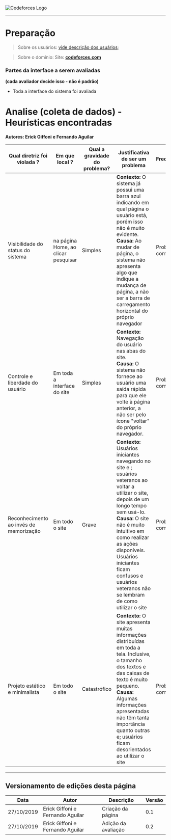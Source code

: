 <span style="margin-left: 0%;">![Codeforces Logo](../../../images/codeforces.png)</span>

***
# Preparação

> Sobre os usuários: 
[vide descrição dos usuários](../../../../contexto_de_uso/analise_de_usuario/#perfil-do-usuario-do-codeforces);

> Sobre o domínio:
Site: [**codeforces.com**](http://codeforces.com)


### Partes da interface a serem avaliadas 
__(cada avaliador decide isso - não é padrão)__
- Toda a interface do sistema foi avaliada

# Analise (coleta de dados) - Heurísticas encontradas

**Autores: Erick Giffoni e Fernando Aguilar**

| Qual diretriz foi violada ? | Em que local ? | Qual a gravidade do problema? | Justificativa de ser um problema| Frequência | Impacto | Persistência | Página avaliada | Ideias de solucoes | 
|-----|-----|-----|-----|-----|-----|-----|-----|-----|
| Visibilidade do status do sistema | na página Home, ao clicar pesquisar | Simples | **Contexto:** O sistema já possui uma barra azul indicando em qual página o usuário está, porém isso não é muito evidente. </br>**Causa:** Ao mudar de página, o sistema não apresenta algo que indique a mudança de página, a não ser a barra de carregamento horizontal do próprio navegador | Problema comum | O usuário consegue superar o problema com certa rapidez | Ocorre várias vezes | Home | O sistema pode apresentar um círculo rodando para indicar o carregamento de uma nova página |
| Controle e liberdade do usuário | Em toda a interface do site | Simples | **Contexto:** Navegação do usuário nas abas do site.</br>**Causa:** O sistema não fornece ao usuário uma saída rápida para que ele volte à página anterior, a não ser pelo ícone "voltar" do próprio navegador. | Problema comum | O usuário consegue superar o problema com certa rapidez | Ocorre várias vezes | Todas | Adicionar uma seta no topo esquerdo de cada página para que o usuário possa voltar com mais facilidade|
| Reconhecimento ao invés de memorização | Em todo o site | Grave | **Contexto:** Usuários iniciantes navegando no site e ; usuários veteranos ao voltar a utilizar o site, depois de um longo tempo sem usá-lo.</br>**Causa:** O site não é muito intuitivo em como realizar as ações disponíveis. Usuários iniciantes ficam confusos e usuários veteranos não se lembram de como utilizar o site | Problema comum | O problema é difícil de ser superado | Ocorre várias vezes | Todas | Mostrar, em cada ação/aba do site, uma interrogação. Esta, ao ser selecionada, abre um pop-up explicativo daquela funcionalidade |
| Projeto estético e minimalista | Em todo o site | Catastrófico | **Contexto:** O site apresenta muitas informações distribuídas em toda a tela. Inclusive, o tamanho dos textos e das caixas de texto é muito pequeno.</br>**Causa:** Algumas informações apresentadas não têm tanta importância quanto outras e; usuários ficam desorientados ao utilizar o site | Problema comum | O usuário tem dificuldade em superar o problema | Ocorre várias vezes | Todas | - Aumentar o tamanho dos textos</br>- Priorizar alguma informações e excluir outras</br>- Implamntar um sistema de "preview" para os artigos/notícias/descrições de contests/etc |
    

***
## Versionamento de edições desta página
| Data | Autor | Descrição | Versão |
|------|-------|-----------|--------|
| 27/10/2019 | Erick Giffoni e Fernando Aguilar | Criação da página | 0.1 |
| 27/10/2019 | Erick Giffoni e Fernando Aguilar | Adição da avaliação | 0.2 |
